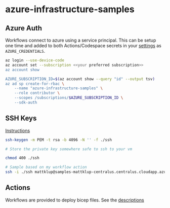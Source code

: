 # azure-infrastructure-samples

## Azure Auth

Workflows connect to azure using a service principal.  This can be setup one time and added to both Actions/Codespace secrets in your [settings](../../settings/secrets/actions) as `AZURE_CREDENTIALS`.

```bash
az login --use-device-code
az account set --subscription <<your preferred subscription>>
az account show

AZURE_SUBSCRIPTION_ID=$(az account show --query "id" --output tsv)
az ad sp create-for-rbac \
    --name "azure-infrastructure-samples" \
    --role contributor \
    --scopes /subscriptions/$AZURE_SUBSCRIPTION_ID \
    --sdk-auth
```

## SSH Keys

[Instructions](https://docs.microsoft.com/en-us/azure/virtual-machines/linux/mac-create-ssh-keys)

```bash
ssh-keygen -m PEM -t rsa -b 4096 -N '' -f ./ssh

# Store the private key somewhere safe to ssh to your vm

chmod 400 ./ssh

# Sample based on my workflow action
ssh -i ./ssh mattklup@samples-mattklup-centralus.centralus.cloudapp.azure.com

```

## Actions

Workflows are provided to deploy bicep files.  See the [descriptions](../../bicep/README.md)
